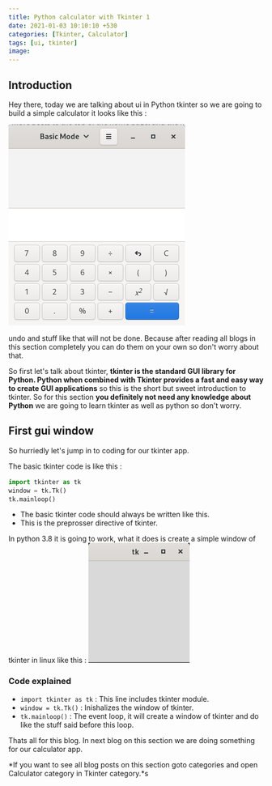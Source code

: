 ```yaml
---
title: Python calculator with Tkinter 1
date: 2021-01-03 10:10:10 +530
categories: [Tkinter, Calculator]
tags: [ui, tkinter]
image: 
---
```

## Introduction
Hey there, today we are talking about ui in Python tkinter so we are going to build a simple calculator it looks like this :

<img src="/assets/img/post_img/calculator.png">

undo and stuff like that will not be done. Because after reading all blogs in this section completely you can do them on your own so don't worry about that.

So first let's talk about tkinter, **tkinter is the standard GUI library for Python. Python when combined with Tkinter provides a fast and easy way to create GUI applications** so this is the short but sweet introduction to tkinter. So for this section **you definitely not need any knowledge about Python** we are going to learn tkinter as well as python so don't worry.


## First gui window
So hurriedly let's jump in to coding for our tkinter app.

The basic tkinter code is like this :
```python
import tkinter as tk
window = tk.Tk()
tk.mainloop()
```

* The basic tkinter code should always be written like this.
* This is the preprosser directive of tkinter.



In python 3.8 it is going to work, what it does is create a simple window of tkinter in linux like this :
<img src="/assets/img/post_img/sample.png">

### Code explained
* `import tkinter as tk` : This line includes tkinter module.   
* `window = tk.Tk()` : Inishalizes the window of tkinter.  
* `tk.mainloop()` : The event loop, it will create a window of tkinter and do like the stuff said before this loop.  

Thats all for this blog.
In next blog on this section we are doing something for our calculator app.

*If you want to see all blog posts on this section goto categories and open Calculator category in Tkinter category.*s




